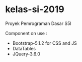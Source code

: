 # kelas-si-2019
Proyek Pemrograman Dasar S5I

Component on use : 
- Bootstrap-5.1.2 for CSS and JS
- DataTables
- JQuery-3.6.0